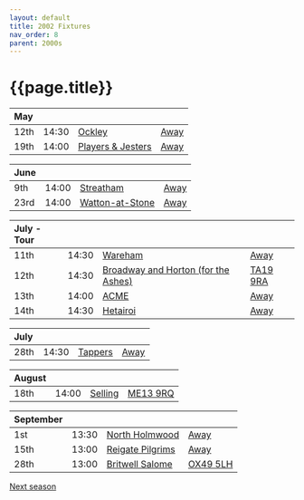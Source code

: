 ```yaml
---
layout: default
title: 2002 Fixtures
nav_order: 8
parent: 2000s
---
```


# {{page.title}}

| May |  |  |  |
|:---|:---|:---|:---|
| 12th | 14:30 | [Ockley](ockley) | [Away](https://goo.gl/maps/vmhvFhbrVZGrsXAAA) |
| 19th | 14:00 | [Players & Jesters](players-and-jesters) | [Away](https://goo.gl/maps/KGzzRcghVYN3R91v6) |

| June |  |  |  |
|:---|:---|:---|:---|
| 9th | 14:00 | [Streatham](streatham) | [Away](https://g.page/smcricketclub?share) |
| 23rd | 14:00 | [Watton-at-Stone](watton-at-stone) | [Away](https://goo.gl/maps/JPBQawMsjLgYtVHk9) |

| July - Tour |  |  |  |
|:---|:---|:---|:---|
| 11th | 14:30 | [Wareham](wareham) | [Away](https://goo.gl/maps/NCMSJcACC3XVjnR27) |
| 12th | 14:30 | [Broadway and Horton (for the Ashes)](broadway-and-horton) | [TA19 9RA](https://goo.gl/maps/ULbmC6LSX5HSAe8U6) |
| 13th | 14:00 | [ACME](acme) | [Away](https://goo.gl/maps/eNWkFxpPBCmzaGwW8) |
| 14th | 14:30 | [Hetairoi](hetairoi) | [Away](https://goo.gl/maps/AfwCKu9WW93YqXJa6) |

| July |  |  |  |
|:---|:---|:---|:---|
| 28th | 14:30 | [Tappers](tappers) | [Away](https://goo.gl/maps/QmarK6vuNUvgUJSm6) |

| August |  |  |  |
|:---|:---|:---|:---|
| 18th | 14:00 | [Selling](selling) | [ME13 9RQ](https//goo.gl/maps/QeLhjBkEbJr) |

| September |  |  |  |
|:---|:---|:---|:---|
| 1st | 13:30 | [North Holmwood](north-holmwood) | [Away](https://goo.gl/maps/KNKirUmBjKEeCoVR8) |
| 15th | 13:00 | [Reigate Pilgrims](reigate-pilgrims) | [Away](https://goo.gl/maps/z54KDhWLtQreY6xy9) |
| 28th | 13:00 | [Britwell Salome](britwell-salome) | [OX49 5LH](https://goo.gl/maps/CGgpPNyQhotADDFs9) |

[Next season](../2003)
